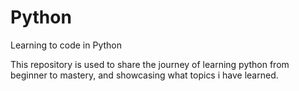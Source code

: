 # Python
Learning to code in Python

This repository is used to share the journey of learning python from beginner to mastery, and showcasing what topics i have learned.
